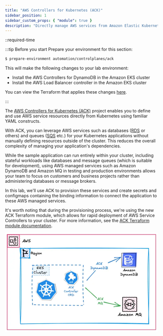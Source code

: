 ```yaml
---
title: "AWS Controllers for Kubernetes (ACK)"
sidebar_position: 1
sidebar_custom_props: { "module": true }
description: "Directly manage AWS services from Amazon Elastic Kubernetes Service with AWS Controllers for Kubernetes."
---
```


::required-time

:::tip Before you start
Prepare your environment for this section:

```bash timeout=300 wait=30
$ prepare-environment automation/controlplanes/ack
```

This will make the following changes to your lab environment:

- Install the AWS Controllers for DynamoDB in the Amazon EKS cluster
- Install the AWS Load Balancer controller in the Amazon EKS cluster

You can view the Terraform that applies these changes [here](https://github.com/VAR::MANIFESTS_OWNER/VAR::MANIFESTS_REPOSITORY/tree/VAR::MANIFESTS_REF/manifests/modules/automation/controlplanes/ack/.workshop/terraform).

:::

The [AWS Controllers for Kubernetes (ACK)](https://aws-controllers-k8s.github.io/community/) project enables you to define and use AWS service resources directly from Kubernetes using familiar YAML constructs.

With ACK, you can leverage AWS services such as databases ([RDS](https://aws-controllers-k8s.github.io/community/docs/tutorials/rds-example/) or others) and queues ([SQS](https://aws-controllers-k8s.github.io/community/docs/tutorials/sqs-example/) etc.) for your Kubernetes applications without manually defining resources outside of the cluster. This reduces the overall complexity of managing your application's dependencies.

While the sample application can run entirely within your cluster, including stateful workloads like databases and message queues (which is suitable for development), using AWS managed services such as Amazon DynamoDB and Amazon MQ in testing and production environments allows your team to focus on customers and business projects rather than administering databases or message brokers.

In this lab, we'll use ACK to provision these services and create secrets and configmaps containing the binding information to connect the application to these AWS managed services.

It's worth noting that during the provisioning process, we're using the new ACK Terraform module, which allows for rapid deployment of AWS Service Controllers to your cluster. For more information, see the [ACK Terraform module documentation](https://registry.terraform.io/modules/aws-ia/eks-ack-addons/aws/latest#module_dynamodb).

![EKS with DynamoDB](./assets/eks-workshop-ddb.webp)
